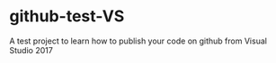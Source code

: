 # github-test-VS
A test project to learn how to publish your code on github from Visual Studio 2017
